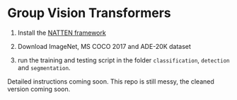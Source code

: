 # Group Vision Transformers

1. Install the [NATTEN framework](https://github.com/SHI-Labs/NATTEN)

2. Download ImageNet, MS COCO 2017 and ADE-20K dataset

3. run the training and testing script in the folder `classification`, `detection` and `segmentation`.

Detailed instructions coming soon. This repo is still messy, the cleaned version coming soon.

